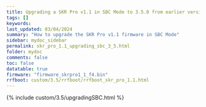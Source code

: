```yaml
---
title: Upgrading a SKR Pro v1.1 in SBC Mode to 3.5.0 from earlier versions in RRF 3.5.0 Onwards
tags: []
keywords: 
last_updated: 03/04/2024
summary: "How to upgrade the SKR Pro v1.1 firmware in SBC Mode"
sidebar: mydoc_sidebar
permalink: skr_pro_1.1_upgrading_sbc_3_5.html
folder: mydoc
comments: false
toc: false
datatable: true
firmware: "firmware_skrpro1_1_f4.bin"
rrfboot: custom/3.5/rrfboot/rrfboot_skr_pro_1.1.html
---
```


{% include custom/3.5/upgradingSBC.html %}
